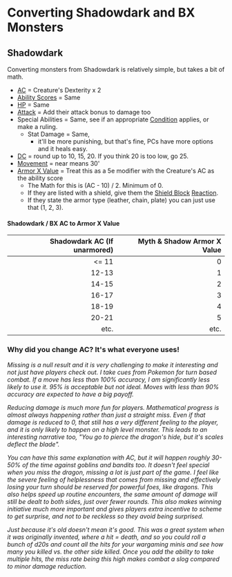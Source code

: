 # Converting Shadowdark and BX Monsters
## Shadowdark
Converting monsters from Shadowdark is relatively simple, but takes a bit of math.
- [AC](../../Player%20Characters/Derived%20Statistics/Armor%20Class.md) = Creature's Dexterity x 2
- [Ability Scores](../../Player%20Characters/Chosen%20Statistics/Ability%20Scores.md) = Same
- [HP](../../Player%20Characters/Derived%20Statistics/Health%20Points.md) = Same
- [Attack](../../Game%20Procedures/Attack.md) = Add their attack bonus to damage too
- Special Abilities = Same, see if an appropriate [Condition](../../Conditions/!Conditions.md) applies, or make a ruling.
	- Stat Damage = Same, 
		- it'll be more punishing, but that's fine, PCs have more options and it heals easy.
- [DC](../../Game%20Procedures/DC.md) = round up to 10, 15, 20. If you think 20 is too low, go 25.
- [Movement](../../Game%20Procedures/Movement.md) = near means 30'
- [Armor X Value](../../Items/Equipment/Individual%20Item%20Cards/Armors/Armor%20Properties/Armor%20X%20Property.md) = Treat this as a 5e modifier with the Creature's AC as the ability score
	- The Math for this is (AC - 10) / 2. Minimum of 0.
	- If they are listed with a shield, give them the [Shield Block](../../Items/Equipment/Individual%20Item%20Cards/Armors/Armor%20Properties/Shield%20Property.md#Shield%20Block) [Reaction](../../Game%20Procedures/Reaction.md).
	- If they state the armor type (leather, chain, plate) you can just use that (1, 2, 3).
#### Shadowdark / BX AC to Armor X Value

| Shadowdark AC (If unarmored) | Myth & Shadow Armor X Value |
| ---------------------------: | --------------------------: |
|                        <= 11 |                           0 |
|                        12-13 |                           1 |
|                        14-15 |                           2 |
|                        16-17 |                           3 |
|                        18-19 |                           4 |
|                        20-21 |                           5 |
|                         etc. |                        etc. |
### Why did you change AC? It's what everyone uses!
*Missing is a null result and it is very challenging to make it interesting and not just have players check out. I take cues from Pokemon for turn based combat. If a move has less than 100% accuracy, I am significantly less likely to use it. 95% is acceptable but not ideal. Moves with less than 90% accuracy are expected to have a big payoff.*

*Reducing damage is much more fun for players. Mathematical progress is almost always happening rather than just a straight miss. Even if that damage is reduced to 0, that still has a very different feeling to the player, and it is only likely to happen on a high level monster. This leads to an interesting narrative too, "You go to pierce the dragon's hide, but it's scales deflect the blade".* 

*You can have this same explanation with AC, but it will happen roughly 30-50% of the time against goblins and bandits too. It doesn't feel special when you miss the dragon, missing a lot is just part of the game. I feel like the severe feeling of helplessness that comes from missing and effectively losing your turn should be reserved for powerful foes, like dragons. This also helps speed up routine encounters, the same amount of damage will still be dealt to both sides, just over fewer rounds. This also makes winning initiative much more important and gives players extra incentive to scheme to get surprise, and not to be reckless so they avoid being surprised.*

*Just because it's old doesn't mean it's good. This was a great system when it was originally invented, where a hit = death, and so you could roll a bunch of d20s and count all the hits for your wargaming minis and see how many you killed vs. the other side killed. Once you add the ability to take multiple hits, the miss rate being this high makes combat a slog compared to minor damage reduction.*
